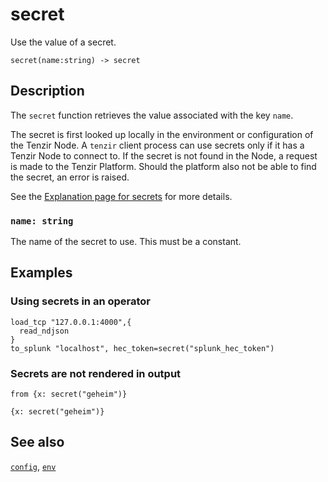 # secret

Use the value of a secret.

```tql
secret(name:string) -> secret
```

## Description

The `secret` function retrieves the value associated with the key `name`.

The secret is first looked up locally in the environment or configuration of the
Tenzir Node. A `tenzir` client process can use secrets only if it has a Tenzir
Node to connect to.
If the secret is not found in the Node, a request is made to the Tenzir Platform.
Should the platform also not be able to find the secret, an error is raised.

See the [Explanation page for secrets](../../../docs/secrets/README.md) for more
details.

### `name: string`

The name of the secret to use. This must be a constant.

## Examples

### Using secrets in an operator

```tql
load_tcp "127.0.0.1:4000",{
  read_ndjson
}
to_splunk "localhost", hec_token=secret("splunk_hec_token")
```

### Secrets are not rendered in output

```tql
from {x: secret("geheim")}
```
```tql
{x: secret("geheim")}
```

## See also

[`config`](config.md),
[`env`](env.md)

